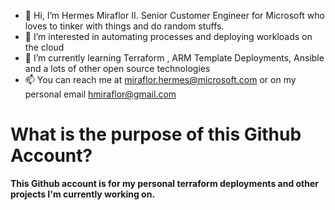 - 👋 Hi, I’m Hermes Miraflor II. Senior Customer Engineer for Microsoft who loves to tinker with things and do random stuffs.
- 👀 I’m interested in automating processes and deploying workloads on the cloud
- 🌱 I’m currently learning Terraform , ARM Template Deployments, Ansible and a lots of other open source technologies
- 📫 You can reach me at miraflor.hermes@microsoft.com or on my personal email hmiraflor@gmail.com

<!---
herms14/herms14 is a ✨ special ✨ repository because its `README.md` (this file) appears on your GitHub profile.
You can click the Preview link to take a look at your changes.
--->
# What is the purpose of this Github Account?

<b> This Github account is for my personal terraform deployments and other projects I'm currently working on.</b>
